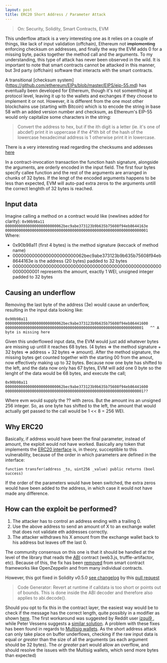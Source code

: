 ```yaml
---
layout: post
title: ERC20 Short Address / Parameter Attack
---
```

> On: Security, Solidity, Smart Contracts, EVM

This underflow attack is a very interesting one as it relies on a couple of things, like lack of input validation (offchain), Ethereum not ~~implementing~~ enforcing checksum on addresses, and finally the way the EVM adds 0 for a missing byte, packs together the method call and the arguments.
To my understanding, this type of attack has never been observed in the wild. It is important to note that smart contracts cannot be attacked in this manner, but 3rd party (offchain) software that interacts with the smart contracts.

A transitional [checksum system] (https://github.com/ethereum/EIPs/blob/master/EIPS/eip-55.md) has eventually been developed for Ethereum, though it's not somemthing at protocol level, leaving it up to the wallets and exchanges if they choose to implement it or not.
However, it is different from the one most other blockchains use (starting with Bitcoin) which is to encode the string in base 58 with an added version number and checksum, as Ethereum's EIP-55 would only capitalize some characters in the string:
> Convert the address to hex, but if the ith digit is a letter (ie. it's one of abcdef) print it in uppercase if the 4*ith bit of the hash of the lowercase hexadecimal address is 1 otherwise print it in lowercase.

There is a very interesting read regarding the checksums and addesses [here](https://ethereum.stackexchange.com/questions/267/why-dont-ethereum-addresses-have-checksums/274#274)

In a contract-invocation transaction the function hash signature, alongside the arguments, are orderly encoded in the input field. The first four bytes specify callee function and the rest of the arguments are arranged in chunks of 32 bytes.
If the lengt of the encoded arguments happens to be less than expected, EVM will auto-pad extra zeros to the arguments untill the correct lenghth of 32 bytes is reached.
## Input data
Imagine calling a method on a contract would like (newlines added for clarity):
``
   0x90b98a11
   00000000000000000000000062bec9abe373123b9b635b75608f94eb8644163e
   0000000000000000000000000000000000000000000000000000000000000001
``
Where:
- 0x90b98a11 (first 4 bytes) is the method signature (keccack of method name)
- 00000000000000000000000062bec9abe373123b9b635b75608f94eb8644163e is the address (20 bytes) padded to 32 bytes
- 0000000000000000000000000000000000000000000000000000000000000001 represents the amount, exactly 1 WEI, unsigned integer padded to 32 bytes
## Causing an underflow
Removing the last byte of the address (3e) would cause an underflow, resulting in the input data looking like:

``
0x90b98a11
00000000000000000000000062bec9abe373123b9b635b75608f94eb86441600
00000000000000000000000000000000000000000000000000000000000001  
                                                              ^^
                                          A byte is missing here
``

Given this underflowed input data, the EVM would just add whatever bytes are missing up untill it reaches 68 bytes. (4 bytes => the method signature + 32 bytes => address + 32 bytes => amount). After the method signature, the missing bytes get counted together with the starting 00 from the amout, now effectively making up to 32 bytes. Because now one byte has shifted to the left, and the data now only has 67 bytes, EVM will add one 0 byte so the lenght of the data would be 68 bytes, and execute the call;

``
0x90b98a11
00000000000000000000000062bec9abe373123b9b635b75608f94eb86441600
00000000000000000000000000000000000000000000000000000000000001??
``

Where evm would supply the ?? with zeros. But the amount ins an unsigned 256 integer. So, as one byte has shifted to the left, the amount that would actually get passed to the call would be 1 << 8 = 256 WEI.

## Why ERC20
Basically, if address would have been the final parameter, instead of amount, the exploit would not have worked. Basically any token that implements the [ERC20 interface](https://github.com/ethereum/EIPs/blob/master/EIPS/eip-20.md) is, in theory, succeptible to this vulnerability, because of the order in which parameters are defined in the interface:
```
function transfer(address _to, uint256 _value) public returns (bool success)
```
If the order of the parameters would have been switched, the extra zeros would have been added to the address, in which case it would not have made any difference.

## How can the exploit be performed?
1. The attacker has to control an address ending with a trailing 0.
2. Use the above address to send an amount of X to an exchange wallet that does not validate eth addresses correctly.
3. The attacker withdraws his X amount from the exchange wallet back to his address but leaves off the last 0.

The community consensus on this one is that it should be handled at the level of the library that reads the [ABI](https://solidity.readthedocs.io/en/develop/abi-spec.html) contract (web3.js, truffle-artifactor, etc).
Because of this, the fix has been [removed](https://github.com/OpenZeppelin/openzeppelin-contracts/issues/261) from smart contract frameworks like OpenZeppelin and from many individual contracts.

However, this got fixed in Solidity v0.5.0 [see changelog](https://github.com/ethereum/solidity/blob/v0.5.0/Changelog.md) by this [pull request](https://github.com/ethereum/solidity/pull/4224)
> Code Generator: Revert at runtime if calldata is too short or points out of bounds. This is done inside the ABI decoder and therefore also applies to abi.decode().

Should you opt to fix this in the contract layer, the easiest way would be to check if the message has the correct length, quite possibly in a modifier as shown [here](https://ethereum.github.io/browser-solidity/#gist=f5c444b9e087d03438aa990cb91b9e3a&optimize=false&version=soljson-v0.6.8+commit.0bbfe453.js). The first workaround was suggested by Reddit user [ izqui9 ](https://www.reddit.com/r/ethereum/comments/63s917/worrysome_bug_exploit_with_erc20_token/dfwmhc3/), while Peter Vessens suggests a [similar solution](https://github.com/MonolithDAO/token/blob/master/audit/TokenSaleAudit.pdf). A problem with these fixes has been found in regards to [Multisig wallets](https://blog.coinfabrik.com/smart-contract-short-address-attack-mitigation-failure/). As the short address attack can only take place on buffer underflows, checking if the raw input data is equal *or greater* than the size of all the arguments (as each argument should be 32 bytes). The *or greater* part would allow an overflow, and should resolve the issues with the Multisig wallets, which send more bytes than expected)
